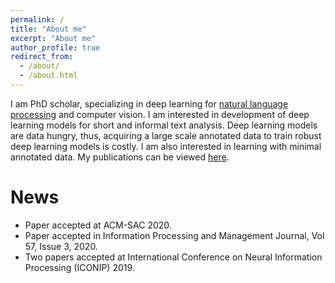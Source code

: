 ```yaml
---
permalink: /
title: "About me"
excerpt: "About me"
author_profile: true
redirect_from: 
  - /about/
  - /about.html
---
```


I am PhD scholar, specializing in deep learning for [natural language processing](https://en.wikipedia.org/wiki/Natural_language_processing) and computer vision. I am interested in development of deep learning models for short and informal text analysis. Deep learning models are data hungry, thus, acquiring a large scale annotated data to train robust deep learning models is costly. I am also interested in learning with minimal annotated data. My publications can be viewed [here](https://haroonshakeel.github.io/publications/).

News
======
* Paper accepted at ACM-SAC 2020.
* Paper accepted in Information Processing and Management Journal,  Vol 57, Issue 3, 2020.
* Two papers accepted at International Conference on Neural Information Processing (ICONIP) 2019. 
